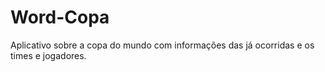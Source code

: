 # Word-Copa
Aplicativo sobre a copa do mundo com informações das já ocorridas e os times e jogadores.
